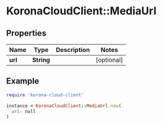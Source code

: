 # KoronaCloudClient::MediaUrl

## Properties

| Name | Type | Description | Notes |
| ---- | ---- | ----------- | ----- |
| **url** | **String** |  | [optional] |

## Example

```ruby
require 'korona-cloud-client'

instance = KoronaCloudClient::MediaUrl.new(
  url: null
)
```

